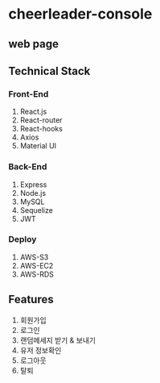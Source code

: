 # cheerleader-console

## web page





## Technical Stack
### Front-End
1. React.js
2. React-router
3. React-hooks
4. Axios
5. Material UI
### Back-End
1. Express
2. Node.js
3. MySQL
4. Sequelize
5. JWT
### Deploy
1. AWS-S3
2. AWS-EC2
3. AWS-RDS

## Features
1. 회원가입
2. 로그인
3. 랜덤메세지 받기 & 보내기
4. 유저 정보확인
5. 로그아웃
6. 탈퇴
